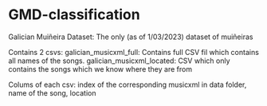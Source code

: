 # GMD-classification
Galician Muiñeira Dataset: The only (as of 1/03/2023) dataset of muiñeiras

Contains 2 csvs:
galician_musicxml_full: Contains full CSV fil which contains all names of the songs.
galician_musicxml_located: CSV which only contains the songs which we know where they are from

Colums of each csv: index of the corresponding musicxml in data folder, name of the song, location
